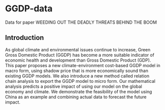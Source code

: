 # GGDP-data
Data for paper WEEDING OUT THE DEADLY THREATS BEHIND THE BOOM

## Introduction
As global climate and environmental issues continue to increase, Green Gross Domestic Product (GGDP) has become a more suitable indicator of economic health and development than Gross Domestic Product (GDP). This paper proposes a new climate-environment cost-based GGDP model in macro form, using shadow price that is more economically sound than existing GGDP models. We also introduce a new method called relation chain analysis to export the GGDP model to micro form. Our mathematical analysis predicts a positive impact of using our model on the global economy and climate. We demonstrate the feasibility of the model using China as an example and combining actual data to forecast the future impact.
